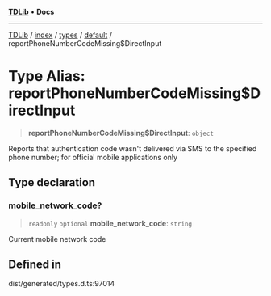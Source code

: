 [**TDLib**](../../../../../../README.md) • **Docs**

***

[TDLib](../../../../../../modules.md) / [index](../../../../../README.md) / [types](../../../README.md) / [default](../README.md) / reportPhoneNumberCodeMissing$DirectInput

# Type Alias: reportPhoneNumberCodeMissing$DirectInput

> **reportPhoneNumberCodeMissing$DirectInput**: `object`

Reports that authentication code wasn't delivered via SMS to the specified phone number; for official mobile applications only

## Type declaration

### mobile\_network\_code?

> `readonly` `optional` **mobile\_network\_code**: `string`

Current mobile network code

## Defined in

dist/generated/types.d.ts:97014
